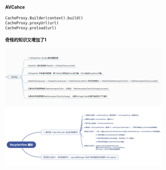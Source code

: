 #### AVCahce
``` 
CacheProxy.Builder(context).build()
CacheProxy.proxyUrl(url)
CacheProxy.preload(url)
```
#### 奇怪的知识又增加了1
![Image text](https://github.com/ABCDQ123/AVCache/blob/main/app/image/okhtttp.png)
![Image text](https://github.com/ABCDQ123/AVCache/blob/main/app/image/recyclerview.png)
